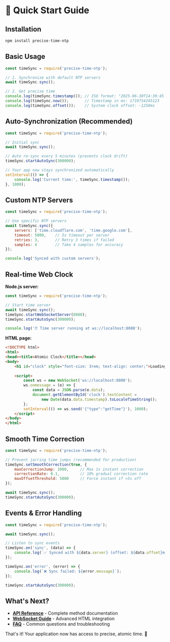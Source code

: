 # 🚀 Quick Start Guide

## Installation

```bash
npm install precise-time-ntp
```

## Basic Usage

```javascript
const timeSync = require('precise-time-ntp');

// 1. Synchronize with default NTP servers
await timeSync.sync();

// 2. Get precise time
console.log(timeSync.timestamp()); // ISO format: "2025-06-30T14:30:45.123Z"
console.log(timeSync.now());       // Timestamp in ms: 1719754245123
console.log(timeSync.offset());    // System clock offset: -1250ms
```

## Auto-Synchronization (Recommended)

```javascript
const timeSync = require('precise-time-ntp');

// Initial sync
await timeSync.sync();

// Auto re-sync every 5 minutes (prevents clock drift)
timeSync.startAutoSync(300000);

// Your app now stays synchronized automatically
setInterval(() => {
    console.log('Current time:', timeSync.timestamp());
}, 1000);
```

## Custom NTP Servers

```javascript
const timeSync = require('precise-time-ntp');

// Use specific NTP servers
await timeSync.sync({
    servers: ['time.cloudflare.com', 'time.google.com'],
    timeout: 5000,    // 5s timeout per server
    retries: 3,       // Retry 3 times if failed
    samples: 4        // Take 4 samples for accuracy
});

console.log('Synced with custom servers');
```

## Real-time Web Clock

**Node.js server:**
```javascript
const timeSync = require('precise-time-ntp');

// Start time server
await timeSync.sync();
timeSync.startWebSocketServer(8080);
timeSync.startAutoSync(300000);

console.log('⏰ Time server running at ws://localhost:8080');
```

**HTML page:**
```html
<!DOCTYPE html>
<html>
<head><title>Atomic Clock</title></head>
<body>
    <h1 id="clock" style="font-size: 3rem; text-align: center;">Loading...</h1>
    
    <script>
        const ws = new WebSocket('ws://localhost:8080');
        ws.onmessage = (e) => {
            const data = JSON.parse(e.data);
            document.getElementById('clock').textContent = 
                new Date(data.data.timestamp).toLocaleTimeString();
        };
        setInterval(() => ws.send('{"type":"getTime"}'), 1000);
    </script>
</body>
</html>
```

## Smooth Time Correction

```javascript
const timeSync = require('precise-time-ntp');

// Prevent jarring time jumps (recommended for production)
timeSync.setSmoothCorrection(true, {
    maxCorrectionJump: 1000,     // Max 1s instant correction
    correctionRate: 0.1,         // 10% gradual correction rate
    maxOffsetThreshold: 5000     // Force instant if >5s off
});

await timeSync.sync();
timeSync.startAutoSync(300000);
```

## Events & Error Handling

```javascript
const timeSync = require('precise-time-ntp');

await timeSync.sync();

// Listen to sync events
timeSync.on('sync', (data) => {
    console.log(`✅ Synced with ${data.server} (offset: ${data.offset}ms)`);
});

timeSync.on('error', (error) => {
    console.log(`❌ Sync failed: ${error.message}`);
});

timeSync.startAutoSync(300000);
```

## What's Next?

- **[API Reference](api-reference.md)** - Complete method documentation
- **[WebSocket Guide](websocket-guide.md)** - Advanced HTML integration
- **[FAQ](faq.md)** - Common questions and troubleshooting

That's it! Your application now has access to precise, atomic time. 🎯
